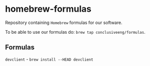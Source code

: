 # homebrew-formulas

Repository containing `Homebrew` formulas for our software. 

To be able to use our formulas do: `brew tap conclusiveeng/formulas`.

## Formulas

`devclient` - `brew install --HEAD devclient`




